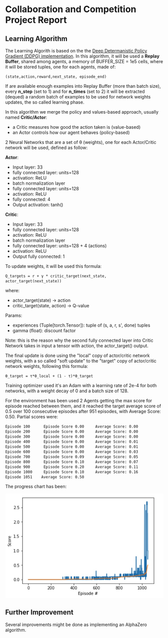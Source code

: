 # Collaboration and Competition Project Report

## Learning Algorithm

The Learning Algorith is based on the the [Deep Determanistic Policy Gradient (DDPG) implementation](https://github.com/udacity/deep-reinforcement-learning/blob/master/ddpg-bipedal/ddpg_agent.py). In this algorithm, it will be used a **Replay Buffer**, shared among agents, a memory of BUFFER_SIZE = 1e5 cells, where it will be stored tuples, one for each agents, made of:
```
(state,action,reward,next_state, episode_end)
```
If are available enough examples into Replay Buffer (more than batch size), every **n_step** (set to 1) and for **n_times** (set to 2) it will be extracted (dequed) a random batch of examples to be used for network weights updates, the so called learning phase.

In this algorithm we merge the policy and values-based approach, usually named **Critic/Actor**:
- a Critic measures how good the action taken is (value-based)
- an Actor controls how our agent behaves (policy-based)

2 Neural Networks that are a set of θ (weights), one for each Actor/Critic network will be used, defined as follow:

**Actor**:

- Input layer: 33
- fully connected layer: units=128
- activation: ReLU
- batch normalization layer
- fully connected layer: units=128
- activation: ReLU
- fully connected: 4
- Output activation: tanh()

**Critic**:

- Input layer: 33
- fully connected layer: units=128
- activation: ReLU
- batch normalization layer
- fully connected layer: units=128 + 4 (actions)
- activation: ReLU
- Output fully connected: 1


To update weights, it will be used this formula:
```
Q_targets = r + γ * critic_target(next_state, actor_target(next_state))
```
where:
- actor_target(state) -> action
- critic_target(state, action) -> Q-value

Params:
- experiences (Tuple[torch.Tensor]): tuple of (s, a, r, s', done) tuples 
- gamma (float): discount factor

Note: this is the reason why the second fully connected layer into Critic Network takes in input a tensor with action, the actor_target() output. 

The final update is done using the "local" copy of actor/critic network weights, with a so called "soft update" to the "target" copy of actor/critic network weights, following this formula:
```
θ_target = τ*θ_local + (1 - τ)*θ_target
```

Training optimizer used it's an Adam with a learning rate of 2e-4 for both networks, with a weight decay of 0 and a batch size of 128.

For the environment has been used 2 Agents getting the max score for episode reached between them, and it reached the target average score of 0.5 over 100 consecutive episodes after 951 episodes, with Average Score: 0.50. 
Partial scores were:
```
Episode 100 	 Episode Score 0.00  	Average Score: 0.00
Episode 200 	 Episode Score 0.00  	Average Score: 0.00
Episode 300 	 Episode Score 0.00  	Average Score: 0.00
Episode 400 	 Episode Score 0.00  	Average Score: 0.01
Episode 500 	 Episode Score 0.00  	Average Score: 0.01
Episode 600 	 Episode Score 0.00  	Average Score: 0.03
Episode 700 	 Episode Score 0.09  	Average Score: 0.05
Episode 800 	 Episode Score 0.10  	Average Score: 0.07
Episode 900 	 Episode Score 0.20  	Average Score: 0.11
Episode 1000 	 Episode Score 0.10  	Average Score: 0.16
Episode 1051 	Average Score: 0.50
```

The progress chart has been:
<p align="left">
  <img src="diagram.jpeg" width="600" title="hover text">
</p>


## Further Improvement

Several improvements might be done as implementing an AlphaZero algorithm.
